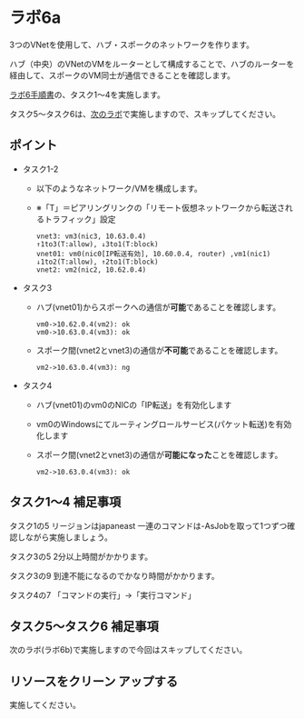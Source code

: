 # ラボ6a

3つのVNetを使用して、ハブ・スポークのネットワークを作ります。

ハブ（中央）のVNetのVMをルーターとして構成することで、ハブのルーターを経由して、スポークのVM同士が通信できることを確認します。

[ラボ6手順書](https://github.com/MicrosoftLearning/AZ-104JA-MicrosoftAzureAdministrator/blob/master/Instructions/Labs/LAB_06-Implement_Network_Traffic_Management.md)の、タスク1～4を実施します。

タスク5～タスク6は、[次のラボ](lab06b.md)で実施しますので、スキップしてください。

## ポイント

- タスク1-2
  - 以下のようなネットワーク/VMを構成します。
  - ※「T」＝ピアリングリンクの「リモート仮想ネットワークから転送されるトラフィック」設定

    ```
    vnet3: vm3(nic3, 10.63.0.4)
    ↑1to3(T:allow), ↓3to1(T:block)  
    vnet01: vm0(nic0[IP転送有効], 10.60.0.4, router) ,vm1(nic1)
    ↓1to2(T:allow), ↑2to1(T:block) 
    vnet2: vm2(nic2, 10.62.0.4)
    ```

- タスク3
  - ハブ(vnet01)からスポークへの通信が**可能**であることを確認します。

    ```
    vm0->10.62.0.4(vm2): ok
    vm0->10.63.0.4(vm3): ok
    ```

  - スポーク間(vnet2とvnet3)の通信が**不可能**であることを確認します。

    ```
    vm2->10.63.0.4(vm3): ng
    ```

- タスク4
  - ハブ(vnet01)のvm0のNICの「IP転送」を有効化します
  - vm0のWindowsにてルーティングロールサービス(パケット転送)を有効化します
  - スポーク間(vnet2とvnet3)の通信が**可能になった**ことを確認します。

    ```
    vm2->10.63.0.4(vm3): ok
    ```

## タスク1～4 補足事項

タスク1の5
リージョンはjapaneast
一連のコマンドは-AsJobを取って1つずつ確認しながら実施しましょう。

タスク3の5
2分以上時間がかかります。

タスク3の9
到達不能になるのでかなり時間がかかります。

タスク4の7
「コマンドの実行」→「実行コマンド」

## タスク5～タスク6 補足事項

次のラボ(ラボ6b)で実施しますので今回はスキップしてください。

## リソースをクリーン アップする

実施してください。
